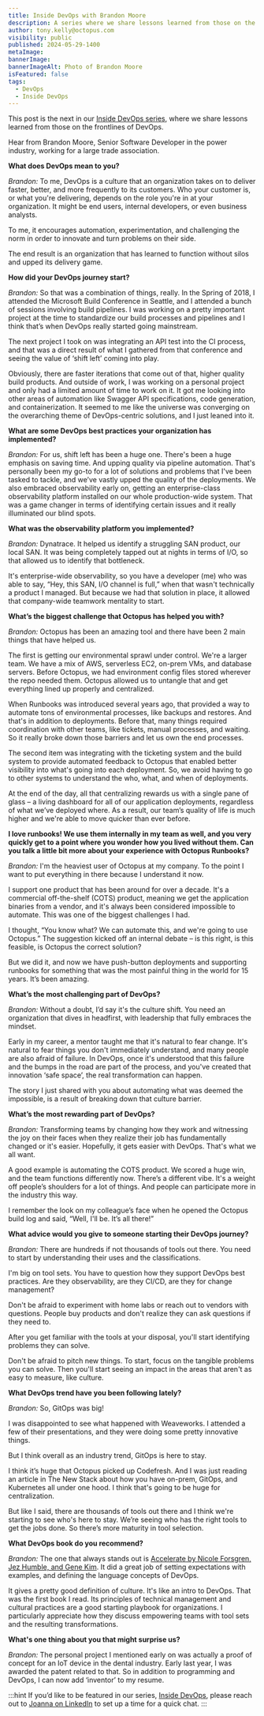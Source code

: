 ```yaml
---
title: Inside DevOps with Brandon Moore
description: A series where we share lessons learned from those on the frontlines of DevOps. This post features  Brandon Moore, Senior Software Developer in the power industry.
author: tony.kelly@octopus.com
visibility: public
published: 2024-05-29-1400
metaImage: 
bannerImage: 
bannerImageAlt: Photo of Brandon Moore
isFeatured: false
tags: 
  - DevOps
  - Inside DevOps
---
```


This post is the next in our [Inside DevOps series](https://octopus.com/blog/tag/Inside%20DevOps), where we share lessons learned from those on the frontlines of DevOps.  

Hear from Brandon Moore, Senior Software Developer in the power industry, working for a large trade association. 

**What does DevOps mean to you?**

*Brandon:* To me, DevOps is a culture that an organization takes on to deliver faster, better, and more frequently to its customers. Who your customer is, or what you're delivering, depends on the role you're in at your organization. It might be end users, internal developers, or even business analysts.

To me, it encourages automation, experimentation, and challenging the norm in order to innovate and turn problems on their side.

The end result is an organization that has learned to function without silos and upped its delivery game.

**How did your DevOps journey start?**

*Brandon:* So that was a combination of things, really. In the Spring of 2018, I attended the Microsoft Build Conference in Seattle, and I attended a bunch of sessions involving build pipelines. I was working on a pretty important project at the time to standardize our build processes and pipelines and I think that’s when DevOps really started going mainstream.

The next project I took on was integrating an API test into the CI process, and that was a direct result of what I gathered from that conference and seeing the value of ‘shift left’ coming into play.

Obviously, there are faster iterations that come out of that, higher quality build products. And outside of work, I was working on a personal project and only had a limited amount of time to work on it. It got me looking into other areas of automation like Swagger API specifications, code generation, and containerization. It seemed to me like the universe was converging on the overarching theme of DevOps-centric solutions, and I just leaned into it.

**What are some DevOps best practices your organization has implemented?**

*Brandon:* For us, shift left has been a huge one. There's been a huge emphasis on saving time. And upping quality via pipeline automation. That's personally been my go-to for a lot of solutions and problems that I've been tasked to tackle, and we’ve vastly upped the quality of the deployments. We also embraced observability early on, getting an enterprise-class observability platform installed on our whole production-wide system. That was a game changer in terms of identifying certain issues and it really illuminated our blind spots.

**What was the observability platform you implemented?**

*Brandon:* Dynatrace. It helped us identify a struggling SAN product, our local SAN. It was being completely tapped out at nights in terms of I/O, so that allowed us to identify that bottleneck. 

It's enterprise-wide observability, so you have a developer (me) who was able to say, “Hey, this SAN, I/O channel is full,” when that wasn't technically a product I managed. But because we had that solution in place, it allowed that company-wide teamwork mentality to start.

**What’s the biggest challenge that Octopus has helped you with?**

*Brandon:* Octopus has been an amazing tool and there have been 2 main things that have helped us.

The first is getting our environmental sprawl under control. We're a larger team. We have a mix of AWS, serverless EC2, on-prem VMs, and database servers. Before Octopus, we had environment config files stored wherever the repo needed them. Octopus allowed us to untangle that and get everything lined up properly and centralized.

When Runbooks was introduced several years ago, that provided a way to automate tons of environmental processes, like backups and restores. And that's in addition to deployments. Before that, many things required coordination with other teams, like tickets, manual processes, and waiting. So it really broke down those barriers and let us own the end processes.

The second item was integrating with the ticketing system and the build system to provide automated feedback to Octopus that enabled better visibility into what's going into each deployment. So, we avoid having to go to other systems to understand the who, what, and when of deployments.

At the end of the day, all that centralizing rewards us with a single pane of glass – a living dashboard for all of our application deployments, regardless of what we’ve deployed where. As a result, our team’s quality of life is much higher and we're able to move quicker than ever before.

**I love runbooks! We use them internally in my team as well, and you very quickly get to a point where you wonder how you lived without them. Can you talk a little bit more about your experience with Octopus Runbooks?**

*Brandon:* I'm the heaviest user of Octopus at my company. To the point I want to put everything in there because I understand it now.

I support one product that has been around for over a decade. It's a commercial off-the-shelf (COTS) product, meaning we get the application binaries from a vendor, and it's always been considered impossible to automate. This was one of the biggest challenges I had.

I thought, “You know what? We can automate this, and we're going to use Octopus.” 
The suggestion kicked off an internal debate – is this right, is this feasible, is Octopus the correct solution?

But we did it, and now we have push-button deployments and supporting runbooks for something that was the most painful thing in the world for 15 years. It’s been amazing.

**What’s the most challenging part of DevOps?**

*Brandon:* Without a doubt, I’d say it's the culture shift. You need an organization that dives in headfirst, with leadership that fully embraces the mindset. 

Early in my career, a mentor taught me that it's natural to fear change. It's natural to fear things you don't immediately understand, and many people are also afraid of failure. In DevOps, once it's understood that this failure and the bumps in the road are part of the process, and you've created that innovation ‘safe space’, the real transformation can happen. 

The story I just shared with you about automating what was deemed the impossible, is a result of breaking down that culture barrier.

**What’s the most rewarding part of DevOps?**

*Brandon:* Transforming teams by changing how they work and witnessing the joy on their faces when they realize their job has fundamentally changed or it's easier. Hopefully, it gets easier with DevOps. That's what we all want.

A good example is automating the COTS product. We scored a huge win, and the team functions differently now. There’s a different vibe. It's a weight off people’s shoulders for a lot of things. And people can participate more in the industry this way.

I remember the look on my colleague’s face when he opened the Octopus build log and said, “Well, I'll be. It’s all there!”

**What advice would you give to someone starting their DevOps journey?**

*Brandon:* There are hundreds if not thousands of tools out there. You need to start by understanding their uses and the classifications.

I'm big on tool sets. You have to question how they support DevOps best practices. Are they observability, are they CI/CD, are they for change management? 

Don't be afraid to experiment with home labs or reach out to vendors with questions. People buy products and don't realize they can ask questions if they need to. 

After you get familiar with the tools at your disposal, you'll start identifying problems they can solve.

Don't be afraid to pitch new things. To start, focus on the tangible problems you can solve. Then you'll start seeing an impact in the areas that aren't as easy to measure, like culture.

**What DevOps trend have you been following lately?**

*Brandon:* So, GitOps was big!

I was disappointed to see what happened with Weaveworks. I attended a few of their presentations, and they were doing some pretty innovative things.

But I think overall as an industry trend, GitOps is here to stay.

I think it’s huge that Octopus picked up Codefresh. And I was just reading an article in The New Stack about how you have on-prem, GitOps, and Kubernetes all under one hood. I think that's going to be huge for centralization.  

But like I said, there are thousands of tools out there and I think we're starting to see who's here to stay. We’re seeing who has the right tools to get the jobs done. So there’s more maturity in tool selection.

**What DevOps book do you recommend?**

*Brandon:* The one that always stands out is [Accelerate by Nicole Forsgren, Jez Humble, and Gene Kim](https://octopus.com/devops/reading-list/#accelerate). It did a great job of setting expectations with examples, and defining the language concepts of DevOps.

It gives a pretty good definition of culture. It's like an intro to DevOps. That was the first book I read. Its principles of technical management and cultural practices are a good starting playbook for organizations. I particularly appreciate how they discuss empowering teams with tool sets and the resulting transformations.

**What's one thing about you that might surprise us?**

*Brandon:* The personal project I mentioned early on was actually a proof of concept for an IoT device in the dental industry. Early last year, I was awarded the patent related to that. So in addition to programming and DevOps, I can now add ‘inventor’ to my resume.

:::hint
If you’d like to be featured in our series, [Inside DevOps](https://octopus.com/blog/tag/Inside%20DevOps), please reach out to [Joanna on LinkedIn](https://www.linkedin.com/in/joannawyganowska/) to set up a time for a quick chat.
:::